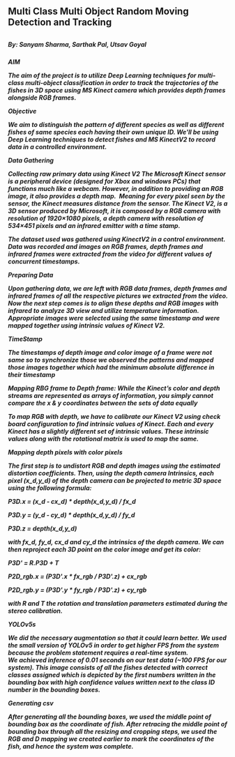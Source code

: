 <h2>Multi Class Multi Object Random Moving Detection and Tracking<h2>
<h5>By: Sanyam Sharma, Sarthak Pal, Utsav Goyal<h5>

<b>AIM<b>
 
The aim of the project is to utilize Deep Learning techniques for multi-class multi-object classification in order to track the trajectories of the fishes in 3D space using MS Kinect camera which provides depth frames alongside RGB frames.


<b>Objective<b>
 
We aim to distinguish the pattern of different species as well as different fishes of same species each having their own unique ID. We'll be using Deep Learning techniques to detect fishes and MS KinectV2 to record data in a controlled environment.

<b>Data Gathering<b>
 
Collecting raw primary data using Kinect V2
The Microsoft Kinect sensor is a peripheral device (designed for Xbox and windows PCs) that functions much like a webcam. However, in addition to providing an RGB image, it also provides a depth map. 
Meaning for every pixel seen by the sensor, the Kinect measures distance from the sensor. The Kinect V2, is a 3D sensor produced by Microsoft, it is composed by a RGB camera with resolution of 1920×1080 pixels, a depth camera with resolution of 534×451 pixels and an infrared emitter with a time stamp. 

The dataset used was gathered using KinectV2 in a control environment. Data was recorded and images on RGB frames, depth frames and infrared frames were extracted from the video for different values of concurrent timestamps.

<b>Preparing Data<b>
 
Upon gathering data, we are left with RGB data frames, depth frames and infrared frames of all the respective pictures we extracted from the video. Now the next step comes is to align these depths and RGB images with infrared to analyze 3D view and utilize temperature information. Appropriate images were selected using the same timestamp and were mapped together using intrinsic values of Kinect V2.


<b>TimeStamp<b>
 
The timestamps of depth image and color image of a frame were not same so to synchronize those we observed the patterns and mapped those images together which had the minimum absolute difference in their timestamp

Mapping RBG frame to Depth frame:
While the Kinect’s color and depth streams are represented as arrays of information, you simply cannot compare the x & y coordinates between the sets of data equally

To map RGB with depth, we have to calibrate our Kinect V2 using check board configuration to find intrinsic values of Kinect. Each and every Kinect has a slightly different set of intrinsic values. These intrinsic values along with the rotational matrix is used to map the same.

<b>Mapping depth pixels with color pixels<b>
 
The first step is to undistort RGB and depth images using the estimated distortion coefficients. Then, using the depth camera Intrinsics, each pixel (x_d,y_d) of the depth camera can be projected to metric 3D space using the following formula:

P3D.x = (x_d - cx_d) * depth(x_d,y_d) / fx_d

P3D.y = (y_d - cy_d) * depth(x_d,y_d) / fy_d

P3D.z = depth(x_d,y_d)

with fx_d, fy_d, cx_d and cy_d the intrinsics of the depth camera.
We can then reproject each 3D point on the color image and get its color:

P3D' = R.P3D + T

P2D_rgb.x = (P3D'.x * fx_rgb / P3D'.z) + cx_rgb

P2D_rgb.y = (P3D'.y * fy_rgb / P3D'.z) + cy_rgb

with R and T the rotation and translation parameters estimated during the stereo calibration.


<b>YOLOv5s<b>
 
We did the necessary augmentation so that it could learn better. We used the small version of YOLOv5 in order to get higher FPS from the system because the problem statement requires a real-time system. We achieved inference of 0.01 seconds on our test data (~100 FPS for our system).
This image consists of all the fishes detected with correct classes assigned which is depicted by the first numbers written in the bounding box with high confidence values written next to the class ID number in the bounding boxes. 


<b> Generating csv<b>
 
 After generating all the bounding boxes, we used the middle point of bounding box as the coordinate of fish. After retracing the middle point of bounding box through all the resizing and cropping steps, we used the RGB and D mapping we created earlier to mark the coordinates of the fish, and hence the system was complete.

